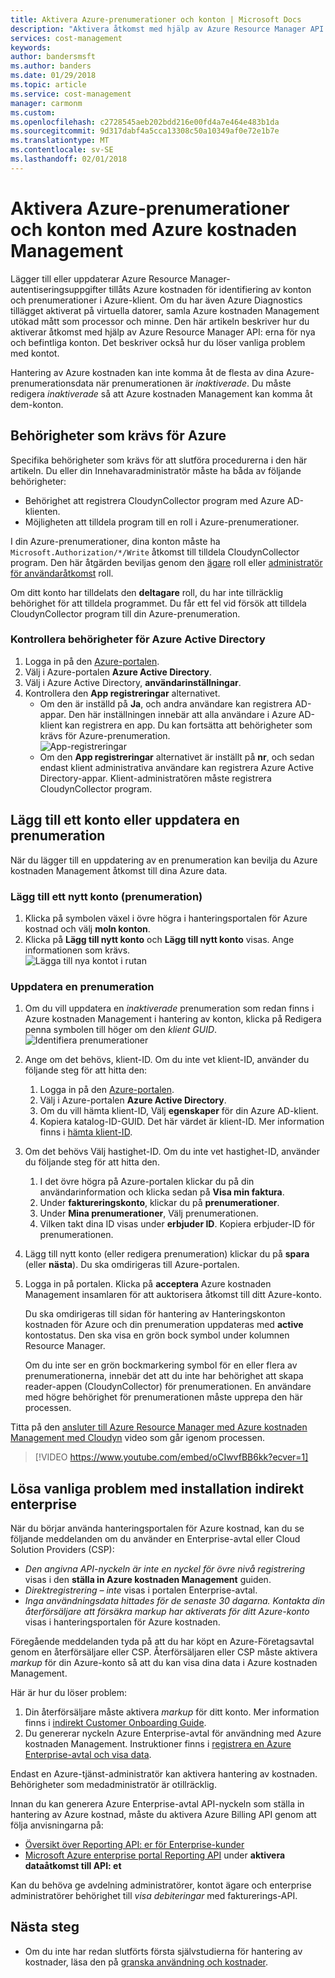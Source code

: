```yaml
---
title: Aktivera Azure-prenumerationer och konton | Microsoft Docs
description: "Aktivera åtkomst med hjälp av Azure Resource Manager API: erna för nya och befintliga konton och lösa vanliga problem med kontot."
services: cost-management
keywords: 
author: bandersmsft
ms.author: banders
ms.date: 01/29/2018
ms.topic: article
ms.service: cost-management
manager: carmonm
ms.custom: 
ms.openlocfilehash: c2728545aeb202bdd216e00fd4a7e464e483b1da
ms.sourcegitcommit: 9d317dabf4a5cca13308c50a10349af0e72e1b7e
ms.translationtype: MT
ms.contentlocale: sv-SE
ms.lasthandoff: 02/01/2018
---
```

# <a name="activate-azure-subscriptions-and-accounts-with-azure-cost-management"></a>Aktivera Azure-prenumerationer och konton med Azure kostnaden Management

Lägger till eller uppdaterar Azure Resource Manager-autentiseringsuppgifter tillåts Azure kostnaden för identifiering av konton och prenumerationer i Azure-klient. Om du har även Azure Diagnostics tillägget aktiverat på virtuella datorer, samla Azure kostnaden Management utökad mått som processor och minne. Den här artikeln beskriver hur du aktiverar åtkomst med hjälp av Azure Resource Manager API: erna för nya och befintliga konton. Det beskriver också hur du löser vanliga problem med kontot.

Hantering av Azure kostnaden kan inte komma åt de flesta av dina Azure-prenumerationsdata när prenumerationen är _inaktiverade_. Du måste redigera _inaktiverade_ så att Azure kostnaden Management kan komma åt dem-konton.

## <a name="required-azure-permissions"></a>Behörigheter som krävs för Azure

Specifika behörigheter som krävs för att slutföra procedurerna i den här artikeln. Du eller din Innehavaradministratör måste ha båda av följande behörigheter:

- Behörighet att registrera CloudynCollector program med Azure AD-klienten.
- Möjligheten att tilldela program till en roll i Azure-prenumerationer.

I din Azure-prenumerationer, dina konton måste ha `Microsoft.Authorization/*/Write` åtkomst till tilldela CloudynCollector program. Den här åtgärden beviljas genom den [ägare](../active-directory/role-based-access-built-in-roles.md#owner) roll eller [administratör för användaråtkomst](../active-directory/role-based-access-built-in-roles.md#user-access-administrator) roll.

Om ditt konto har tilldelats den **deltagare** roll, du har inte tillräcklig behörighet för att tilldela programmet. Du får ett fel vid försök att tilldela CloudynCollector program till din Azure-prenumeration.

### <a name="check-azure-active-directory-permissions"></a>Kontrollera behörigheter för Azure Active Directory

1. Logga in på den [Azure-portalen](https://portal.azure.com).
2. Välj i Azure-portalen **Azure Active Directory**.
3. Välj i Azure Active Directory, **användarinställningar**.
4. Kontrollera den **App registreringar** alternativet.
    - Om den är inställd på **Ja**, och andra användare kan registrera AD-appar. Den här inställningen innebär att alla användare i Azure AD-klient kan registrera en app. Du kan fortsätta att behörigheter som krävs för Azure-prenumeration.  
    ![App-registreringar](./media/activate-subs-accounts/app-register.png)
    - Om den **App registreringar** alternativet är inställt på **nr**, och sedan endast klient administrativa användare kan registrera Azure Active Directory-appar. Klient-administratören måste registrera CloudynCollector program.


## <a name="add-an-account-or-update-a-subscription"></a>Lägg till ett konto eller uppdatera en prenumeration

När du lägger till en uppdatering av en prenumeration kan bevilja du Azure kostnaden Management åtkomst till dina Azure data.

### <a name="add-a-new-account-subscription"></a>Lägg till ett nytt konto (prenumeration)

1. Klicka på symbolen växel i övre högra i hanteringsportalen för Azure kostnad och välj **moln konton**.
2. Klicka på **Lägg till nytt konto** och **Lägg till nytt konto** visas. Ange informationen som krävs.  
    ![Lägga till nya kontot i rutan](./media/activate-subs-accounts//add-new-account.png)

### <a name="update-a-subscription"></a>Uppdatera en prenumeration

1. Om du vill uppdatera en _inaktiverade_ prenumeration som redan finns i Azure kostnaden Management i hantering av konton, klicka på Redigera penna symbolen till höger om den _klient GUID_.
    ![Identifiera prenumerationer](./media/activate-subs-accounts/existing-sub.png)
2. Ange om det behövs, klient-ID. Om du inte vet klient-ID, använder du följande steg för att hitta den:
    1. Logga in på den [Azure-portalen](https://portal.azure.com).
    2. Välj i Azure-portalen **Azure Active Directory**.
    3. Om du vill hämta klient-ID, Välj **egenskaper** för din Azure AD-klient.
    4. Kopiera katalog-ID-GUID. Det här värdet är klient-ID.
    Mer information finns i [hämta klient-ID](../azure-resource-manager/resource-group-create-service-principal-portal.md#get-tenant-id).
3. Om det behövs Välj hastighet-ID. Om du inte vet hastighet-ID, använder du följande steg för att hitta den.
    1. I det övre högra på Azure-portalen klickar du på din användarinformation och klicka sedan på **Visa min faktura**.
    2. Under **faktureringskonto**, klickar du på **prenumerationer**.
    3. Under **Mina prenumerationer**, Välj prenumerationen.
    4. Vilken takt dina ID visas under **erbjuder ID**. Kopiera erbjuder-ID för prenumerationen.
4. Lägg till nytt konto (eller redigera prenumeration) klickar du på **spara** (eller **nästa**). Du ska omdirigeras till Azure-portalen.
5. Logga in på portalen. Klicka på **acceptera** Azure kostnaden Management insamlaren för att auktorisera åtkomst till ditt Azure-konto.

    Du ska omdirigeras till sidan för hantering av Hanteringskonton kostnaden för Azure och din prenumeration uppdateras med **active** kontostatus. Den ska visa en grön bock symbol under kolumnen Resource Manager.

    Om du inte ser en grön bockmarkering symbol för en eller flera av prenumerationerna, innebär det att du inte har behörighet att skapa reader-appen (CloudynCollector) för prenumerationen. En användare med högre behörighet för prenumerationen måste upprepa den här processen.

Titta på den [ansluter till Azure Resource Manager med Azure kostnaden Management med Cloudyn](https://youtu.be/oCIwvfBB6kk) video som går igenom processen.

>[!VIDEO https://www.youtube.com/embed/oCIwvfBB6kk?ecver=1]

## <a name="resolve-common-indirect-enterprise-set-up-problems"></a>Lösa vanliga problem med installation indirekt enterprise

När du börjar använda hanteringsportalen för Azure kostnad, kan du se följande meddelanden om du använder en Enterprise-avtal eller Cloud Solution Providers (CSP):

- *Den angivna API-nyckeln är inte en nyckel för övre nivå registrering* visas i den **ställa in Azure kostnaden Management** guiden.
- *Direktregistrering – inte* visas i portalen Enterprise-avtal.
- *Inga användningsdata hittades för de senaste 30 dagarna. Kontakta din återförsäljare att försäkra markup har aktiverats för ditt Azure-konto* visas i hanteringsportalen för Azure kostnaden.

Föregående meddelanden tyda på att du har köpt en Azure-Företagsavtal genom en återförsäljare eller CSP. Återförsäljaren eller CSP måste aktivera _markup_ för din Azure-konto så att du kan visa dina data i Azure kostnaden Management.

Här är hur du löser problem:

1. Din återförsäljare måste aktivera _markup_ för ditt konto. Mer information finns i [indirekt Customer Onboarding Guide](https://ea.azure.com/api/v3Help/v2IndirectCustomerOnboardingGuide).
2. Du genererar nyckeln Azure Enterprise-avtal för användning med Azure kostnaden Management. Instruktioner finns i [registrera en Azure Enterprise-avtal och visa data](https://docs.microsoft.com/en-us/azure/cost-management/quick-register-ea).

Endast en Azure-tjänst-administratör kan aktivera hantering av kostnaden. Behörigheter som medadministratör är otillräcklig.

Innan du kan generera Azure Enterprise-avtal API-nyckeln som ställa in hantering av Azure kostnad, måste du aktivera Azure Billing API genom att följa anvisningarna på:

- [Översikt över Reporting API: er för Enterprise-kunder](../billing/billing-enterprise-api.md)
- [Microsoft Azure enterprise portal Reporting API](https://ea.azure.com/helpdocs/reportingAPI) under **aktivera dataåtkomst till API: et**

Kan du behöva ge avdelning administratörer, kontot ägare och enterprise administratörer behörighet till _visa debiteringar_ med fakturerings-API.

## <a name="next-steps"></a>Nästa steg

- Om du inte har redan slutförts första självstudierna för hantering av kostnader, läsa den på [granska användning och kostnader](tutorial-review-usage.md).
